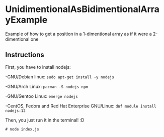 # UnidimentionalAsBidimentionalArrayExample
Example of how to get a  position in a 1-dimentional array as if it were a 2-dimentional one


## Instructions
First, you have to install nodejs:

-GNU/Debian linux: `sudo apt-get install -y nodejs`

-GNU/Arch Linux: `pacman -S nodejs npm`

-GNU/Gentoo Linux: `emerge nodejs`

-CentOS, Fedora and Red Hat Enterprise GNU/Linux: `dnf module install nodejs:12`

Then, you just run it in the terminal! :D

`# node index.js`
